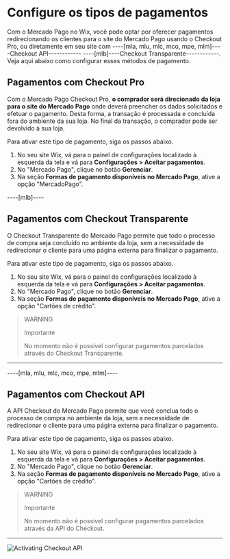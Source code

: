 # Configure os tipos de pagamentos

Com o Mercado Pago no Wix, você pode optar por oferecer pagamentos redirecionando os clientes para o site do Mercado Pago usando o Checkout Pro, ou diretamente em seu site com ----[mla, mlu, mlc, mco, mpe, mlm]----Checkout API------------ ----[mlb]----Checkout Transparente------------. Veja aqui abaixo como configurar esses métodos de pagamento.

## Pagamentos com Checkout Pro

Com o Mercado Pago Checkout Pro, **o comprador será direcionado da loja para o site do Mercado Pago** onde deverá preencher os dados solicitados e efetuar o pagamento. Desta forma, a transação é processada e concluída fora do ambiente da sua loja. No final da transação, o comprador pode ser devolvido à sua loja.

Para ativar este tipo de pagamento, siga os passos abaixo.

1. No seu site Wix, vá para o painel de configurações localizado à esquerda da tela e vá para **Configurações > Aceitar pagamentos**.
1. No "Mercado Pago", clique no botão **Gerenciar**.
1. Na seção **Formas de pagamento disponíveis no Mercado Pago**, ative a opção "MercadoPago".

----[mlb]----
## Pagamentos com Checkout Transparente

O Checkout Transparente do Mercado Pago permite que todo o processo de compra seja concluído no ambiente da loja, sem a necessidade de redirecionar o cliente para uma página externa para finalizar o pagamento.

Para ativar este tipo de pagamento, siga os passos abaixo.

1. No seu site Wix, vá para o painel de configurações localizado à esquerda da tela e vá para **Configurações > Aceitar pagamentos**.
1. No "Mercado Pago", clique no botão **Gerenciar**.
1. Na seção **Formas de pagamento disponíveis no Mercado Pago**, ative a opção "Cartões de crédito".

> WARNING
>
> Importante
>
> No momento não é possível configurar pagamentos parcelados através do Checkout Transparente.

------------
----[mla, mlu, mlc, mco, mpe, mlm]----
## Pagamentos com Checkout API

A API Checkout do Mercado Pago permite que você conclua todo o processo de compra no ambiente da loja, sem a necessidade de redirecionar o cliente para uma página externa para finalizar o pagamento.

Para ativar este tipo de pagamento, siga os passos abaixo.

1. No seu site Wix, vá para o painel de configurações localizado à esquerda da tela e vá para **Configurações > Aceitar pagamentos**.
1. No "Mercado Pago", clique no botão **Gerenciar**.
1. Na seção **Formas de pagamento disponíveis no Mercado Pago**, ative a opção "Cartões de crédito".

> WARNING
>
> Importante
>
> No momento não é possível configurar pagamentos parcelados através da API do Checkout.

------------

![Activating Checkout API](/images/wix/activacion-choapi.gif)